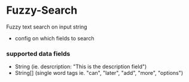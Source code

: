 # Fuzzy-Search

Fuzzy text search on input string


* config on which fields to search

### supported data fields
* String (ie. desrcription: "This is the description field") 
* String[] (single word tags ie. "can", "later", "add", "more", "options")
